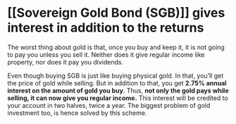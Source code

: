 # [[Sovereign Gold Bond (SGB)]] gives interest in addition to the returns

The worst thing about gold is that, once you buy and keep it, it is not going to pay you unless you sell it. Neither does it give regular income like property, nor does it pay you dividends.

Even though buying SGB is just like buying physical gold. In that, you’ll get the price of gold while selling. But in addition to that, you get **2.75% annual interest on the amount of gold you buy**. Thus, **not only the gold pays while selling, it can now give you regular income.** This interest will be credited to your account in two halves, twice a year. The biggest problem of gold investment too, is hence solved by this scheme.
